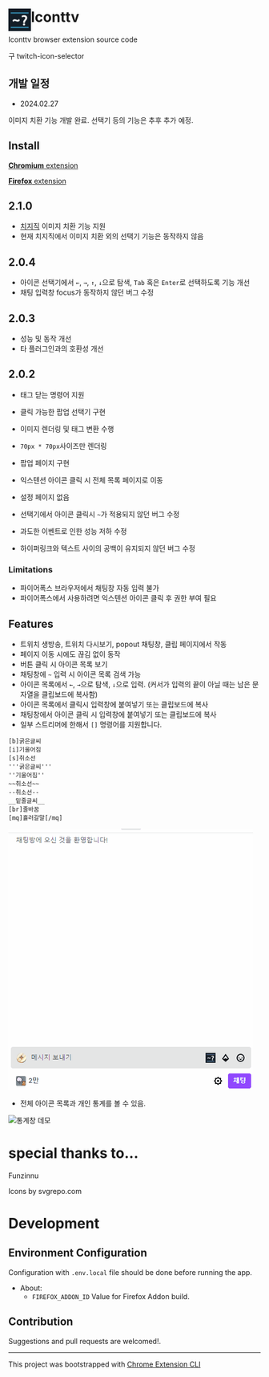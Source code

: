 # <img src="public/icons/48.icon.png" width="45" align="left"> Iconttv

Iconttv browser extension source code

구 twitch-icon-selector

## 개발 일정

- 2024.02.27

이미지 치환 기능 개발 완료. 선택기 등의 기능은 추후 추가 예정.

## Install

[**Chromium** extension](https://chrome.google.com/webstore/detail/iconttv/jgpcibjnfdgbllfghmaamafafgkadhpf)

[**Firefox** extension](https://addons.mozilla.org/en-US/firefox/addon/%ED%8A%B8%EC%9C%84%EC%B9%98-%EC%BB%A4%EC%8A%A4%ED%85%80-%EC%95%84%EC%9D%B4%EC%BD%98-%EC%84%A0%ED%83%9D%EA%B8%B0/)

## 2.1.0

- [치지직](https://chzzk.naver.com/) 이미지 치환 기능 지원
- 현재 치지직에서 이미지 치환 외의 선택기 기능은 동작하지 않음

## 2.0.4

- 아이콘 선택기에서 `←`, `→`, `↑`, `↓`으로 탐색, `Tab` 혹은 `Enter`로 선택하도록 기능 개선
- 채팅 입력창 focus가 동작하지 않던 버그 수정

## 2.0.3

- 성능 및 동작 개선
- 타 플러그인과의 호환성 개선

## 2.0.2

- 태그 닫는 명령어 지원
- 클릭 가능한 팝업 선택기 구현
- 이미지 렌더링 및 태그 변환 수행
- `70px * 70px`사이즈만 렌더링
- 팝업 페이지 구현
- 익스텐션 아이콘 클릭 시 전체 목록 페이지로 이동
- 설정 페이지 없음

- 선택기에서 아이콘 클릭시 `~`가 적용되지 않던 버그 수정
- 과도한 이벤트로 인한 성능 저하 수정
- 하이퍼링크와 텍스트 사이의 공백이 유지되지 않던 버그 수정

### Limitations

- 파이어폭스 브라우저에서 채팅창 자동 입력 불가
- 파이어폭스에서 사용하려면 익스텐션 아이콘 클릭 후 권한 부여 필요

## Features

- 트위치 생방송, 트위치 다시보기, popout 채팅창, 클립 페이지에서 작동
- 페이지 이동 시에도 끊김 없이 동작
- 버튼 클릭 시 아이콘 목록 보기
- 채팅창에 `~` 입력 시 아이콘 목록 검색 가능
- 아이콘 목록에서 `←`, `→`으로 탐색, `↓`으로 입력. (커서가 입력의 끝이 아닐 때는 남은 문자열을 클립보드에 복사함)
- 아이콘 목록에서 클릭시 입력창에 붙여넣기 또는 클립보드에 복사
- 채팅창에서 아이콘 클릭 시 입력창에 붙여넣기 또는 클립보드에 복사
- 일부 스트리머에 한해서 `[]` 명령어를 지원합니다.

```
[b]굵은글씨
[i]기울어짐
[s]취소선
'''굵은글씨'''
''기울어짐''
~~취소선~~
--취소선--
__밑줄글씨__
[br]줄바꿈
[mq]흘러갈말[/mq]
```

![채팅창 데모](./imgs/demo_chat.gif)

- 전체 아이콘 목록과 개인 통계를 볼 수 있음.

![통계창 데모](./imgs/demo_frontend.gif)

# special thanks to...

Funzinnu

Icons by svgrepo.com

# Development

## Environment Configuration

Configuration with `.env.local` file should be done before running the app.

- About:
  - `FIREFOX_ADDON_ID` Value for Firefox Addon build.

## Contribution

Suggestions and pull requests are welcomed!.

---

This project was bootstrapped with [Chrome Extension CLI](https://github.com/dutiyesh/chrome-extension-cli)
